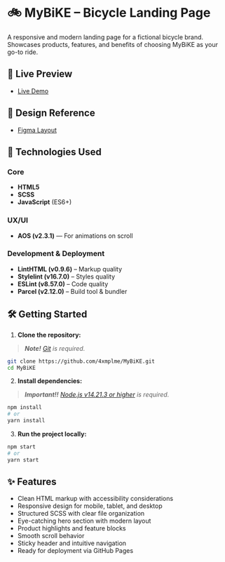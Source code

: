 # 🚲 MyBiKE – Bicycle Landing Page

A responsive and modern landing page for a fictional bicycle brand.
Showcases products, features, and benefits of choosing MyBiKE as your go-to ride.

## 🚀 Live Preview

- [Live Demo](https://4xmplme.github.io/MyBiKE/)

## 🎨 Design Reference

- [Figma Layout](https://www.figma.com/design/NZQAIydtHo5QkINyGLHNcq/BIKE-New-Version)

## 🧰 Technologies Used

### Core
- **HTML5**
- **SCSS**
- **JavaScript** (ES6+)

### UX/UI

- **AOS (v2.3.1)** — For animations on scroll

### Development & Deployment
- **LintHTML (v0.9.6)** – Markup quality
- **Stylelint (v16.7.0)** – Styles quality
- **ESLint (v8.57.0)** – Code quality
- **Parcel (v2.12.0)** – Build tool & bundler

## 🛠 Getting Started

1. **Clone the repository:**

> ***Note!** [Git](https://git-scm.com/downloads) is required.*

```bash
git clone https://github.com/4xmplme/MyBiKE.git
cd MyBiKE
```

2. **Install dependencies:**

> ***Important‼** [Node.js v14.21.3 or higher](https://nodejs.org/en/download) is required.*

```bash
npm install
# or
yarn install
```

3. **Run the project locally:**

```bash
npm start
# or
yarn start
```

## ✨ Features

- Clean HTML markup with accessibility considerations
- Responsive design for mobile, tablet, and desktop
- Structured SCSS with clear file organization
- Eye-catching hero section with modern layout
- Product highlights and feature blocks
- Smooth scroll behavior
- Sticky header and intuitive navigation
- Ready for deployment via GitHub Pages

